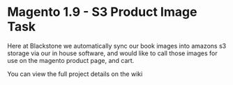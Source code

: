 # Magento 1.9 - S3 Product Image Task

Here at Blackstone we automatically sync our book images into amazons s3 storage via our in house software, and would like to call those images for use on the magento product page, and cart.

You can view the full project details on the wiki
